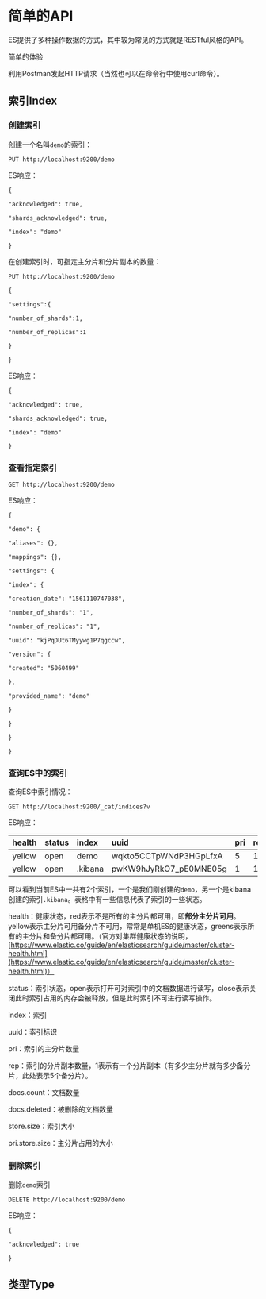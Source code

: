 # 简单的API

ES提供了多种操作数据的方式，其中较为常见的方式就是RESTful风格的API。

简单的体验

利用Postman发起HTTP请求（当然也可以在命令行中使用curl命令）。

## 索引Index

### 创建索引

创建一个名叫`demo`的索引：

`PUT http://localhost:9200/demo`

ES响应：

`{`

`"acknowledged": true,`

`"shards_acknowledged": true,`

`"index": "demo"`

`}`

在创建索引时，可指定主分片和分片副本的数量：

`PUT http://localhost:9200/demo`

`{`

`"settings":{`

`"number_of_shards":1,`

`"number_of_replicas":1`

`}`

`}`

ES响应：

`{`

`"acknowledged": true,`

`"shards_acknowledged": true,`

`"index": "demo"`

`}`

### 查看指定索引

`GET http://localhost:9200/demo`

ES响应：

`{`

`"demo": {`

`"aliases": {},`

`"mappings": {},`

`"settings": {`

`"index": {`

`"creation_date": "1561110747038",`

`"number_of_shards": "1",`

`"number_of_replicas": "1",`

`"uuid": "kjPqDUt6TMyywg1P7qgccw",`

`"version": {`

`"created": "5060499"`

`},`

`"provided_name": "demo"`

`}`

`}`

`}`

`}`

### 查询ES中的索引

查询ES中索引情况：

`GET http://localhost:9200/_cat/indices?v`

ES响应：

| health | status | index | uuid | pri | rep | docs.count | docs.deleted | store.size | pri.store.size |
| :--- | :--- | :--- | :--- | :--- | :--- | :--- | :--- | :--- | :--- |
| yellow | open | demo | wqkto5CCTpWNdP3HGpLfxA | 5 | 1 | 0 | 0 | 810b | 810b |
| yellow | open | .kibana | pwKW9hJyRkO7\_pE0MNE05g | 1 | 1 | 1 | 0 | 3.2kb | 3.2kb |

可以看到当前ES中一共有2个索引，一个是我们刚创建的`demo`，另一个是kibana创建的索引`.kibana`。表格中有一些信息代表了索引的一些状态。

health：健康状态，red表示不是所有的主分片都可用，即**部分主分片可用**。yellow表示主分片可用备分片不可用，常常是单机ES的健康状态，greens表示所有的主分片和备分片都可用。（官方对集群健康状态的说明，[https://www.elastic.co/guide/en/elasticsearch/guide/master/cluster-health.html](https://www.elastic.co/guide/en/elasticsearch/guide/master/cluster-health.html)）

status：索引状态，open表示打开可对索引中的文档数据进行读写，close表示关闭此时索引占用的内存会被释放，但是此时索引不可进行读写操作。

index：索引

uuid：索引标识

pri：索引的主分片数量

rep：索引的分片副本数量，1表示有一个分片副本（有多少主分片就有多少备分片，此处表示5个备分片）。

docs.count：文档数量

docs.deleted：被删除的文档数量

store.size：索引大小

pri.store.size：主分片占用的大小

### 删除索引

删除`demo`索引

`DELETE http://localhost:9200/demo`

ES响应：

`{`

`"acknowledged": true`

`}`

## 类型Type



